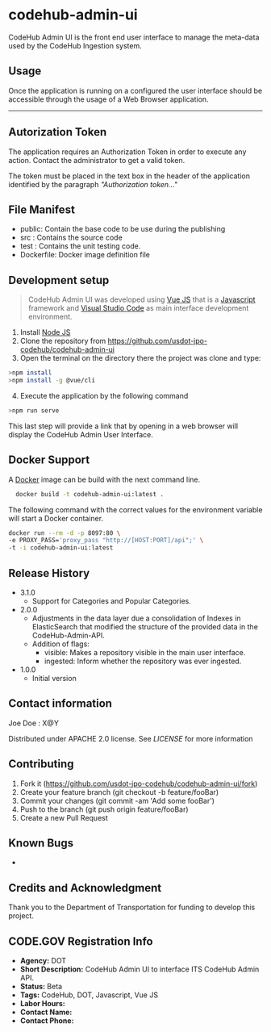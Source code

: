 # codehub-admin-ui

CodeHub Admin UI is the front end user interface to manage the meta-data used by the CodeHub Ingestion system.

## Usage
Once the application is running on a configured the user interface should be accessible through the usage of a Web Browser application. 

---
## Autorization Token
The application requires an Authorization Token in order to execute any action. Contact the administrator to get a valid token.

The token must be placed in the text box in the header of the application identified by the paragraph *"Authorization token..."*

## File Manifest
* public: Contain the base code to be use during the publishing
* src : Contains the source code
* test : Contains the unit testing code.
* Dockerfile: Docker image definition file


## Development setup
> CodeHub Admin UI was developed using [Vue JS](https://vuejs.org/) that is a [Javascript](https://developer.mozilla.org/en-US/docs/Web/JavaScript) framework and [Visual Studio Code](https://code.visualstudio.com/) as main interface development environment. 

1. Install [Node JS](https://nodejs.org/en/)
2. Clone the repository from https://github.com/usdot-jpo-codehub/codehub-admin-ui
3. Open the terminal on the directory there the project was clone and type:
```bash
>npm install
>npm install -g @vue/cli
```
4. Execute the application by the following command
```bash
>npm run serve
```
This last step will provide a link that by opening in a web browser will display the CodeHub Admin User Interface.

## Docker Support
A [Docker](https://www.docker.com/) image can be build with the next command line.
```bash
  docker build -t codehub-admin-ui:latest .
```

The following command with the correct values for the environment variable will start a Docker container.
```bash
docker run --rm -d -p 8097:80 \
-e PROXY_PASS='proxy_pass "http://[HOST:PORT]/api";' \
-t -i codehub-admin-ui:latest
```

## Release History
* 3.1.0
  * Support for Categories and Popular Categories.
* 2.0.0
  * Adjustments in the data layer due a consolidation of Indexes in ElasticSearch that modified the structure of the provided data in the CodeHub-Admin-API.
  * Addition of flags:
    * visible: Makes a repository visible in the main user interface.
    * ingested: Inform whether the repository was ever ingested.
* 1.0.0
  * Initial version


## Contact information
Joe Doe : X@Y

Distributed under APACHE 2.0 license. See *LICENSE* for more information

## Contributing
1. Fork it (https://github.com/usdot-jpo-codehub/codehub-admin-ui/fork)
2. Create your feature branch (git checkout -b feature/fooBar)
3. Commit your changes (git commit -am 'Add some fooBar')
4. Push to the branch (git push origin feature/fooBar)
5. Create a new Pull Request

## Known Bugs
*

## Credits and Acknowledgment
Thank you to the Department of Transportation for funding to develop this project.

## CODE.GOV Registration Info
* __Agency:__ DOT
* __Short Description:__ CodeHub Admin UI to interface ITS CodeHub Admin API.
* __Status:__ Beta
* __Tags:__ CodeHub, DOT, Javascript, Vue JS
* __Labor Hours:__
* __Contact Name:__
* __Contact Phone:__
